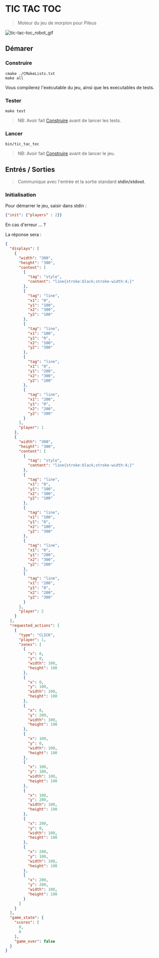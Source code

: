 # TIC TAC TOC
> Moteur du jeu de morpion pour Pileus

![tic-tac-toc_robot_gif](https://media.giphy.com/media/3oriNKQe0D6uQVjcIM/giphy.gif)

## Démarer
### Construire

```shell
cmake ./CMakeLists.txt 
make all
```
Vous compilerez l'exécutable du jeu, ainsi que les executables de tests.

### Tester
```shell
make test
```
> NB: Avoir fait [Construire](#construire) avant de lancer les tests.

### Lancer
```shell
bin/tic_tac_toc
```
> NB: Avoir fait [Construire](#construire) avant de lancer le jeu.

## Entrés / Sorties
> Communique avec l'entrée et la sortie standard **stdin/stdout**.
### Initialisation
Pour démarrer le jeu, saisir dans stdin :
```json
{"init": {"players" : 2}}
```
En cas d'erreur ... ?

La réponse sera :
```json
{
  "displays": [
    {
      "width": "300",
      "height": "300",
      "content": [
        {
          "tag": "style",
          "content": "line{stroke:black;stroke-width:4;}"
        },
        {
          "tag": "line",
          "x1": "0",
          "y1": "100",
          "x2": "300",
          "y2": "100"
        },
        {
          "tag": "line",
          "x1": "100",
          "y1": "0",
          "x2": "100",
          "y2": "300"
        },
        {
          "tag": "line",
          "x1": "0",
          "y1": "200",
          "x2": "300",
          "y2": "200"
        },
        {
          "tag": "line",
          "x1": "200",
          "y1": "0",
          "x2": "200",
          "y2": "300"
        }
      ],
      "player": 1
    },
    {
      "width": "300",
      "height": "300",
      "content": [
        {
          "tag": "style",
          "content": "line{stroke:black;stroke-width:4;}"
        },
        {
          "tag": "line",
          "x1": "0",
          "y1": "100",
          "x2": "300",
          "y2": "100"
        },
        {
          "tag": "line",
          "x1": "100",
          "y1": "0",
          "x2": "100",
          "y2": "300"
        },
        {
          "tag": "line",
          "x1": "0",
          "y1": "200",
          "x2": "300",
          "y2": "200"
        },
        {
          "tag": "line",
          "x1": "200",
          "y1": "0",
          "x2": "200",
          "y2": "300"
        }
      ],
      "player": 2
    }
  ],
  "requested_actions": [
    {
      "type": "CLICK",
      "player": 1,
      "zones": [
        {
          "x": 0,
          "y": 0,
          "width": 100,
          "height": 100
        },
        {
          "x": 0,
          "y": 100,
          "width": 100,
          "height": 100
        },
        {
          "x": 0,
          "y": 200,
          "width": 100,
          "height": 100
        },
        {
          "x": 100,
          "y": 0,
          "width": 100,
          "height": 100
        },
        {
          "x": 100,
          "y": 100,
          "width": 100,
          "height": 100
        },
        {
          "x": 100,
          "y": 200,
          "width": 100,
          "height": 100
        },
        {
          "x": 200,
          "y": 0,
          "width": 100,
          "height": 100
        },
        {
          "x": 200,
          "y": 100,
          "width": 100,
          "height": 100
        },
        {
          "x": 200,
          "y": 200,
          "width": 100,
          "height": 100
        }
      ]
    }
  ],
  "game_state": {
    "scores": [
      0,
      0
    ],
    "game_over": false
  }
}
```